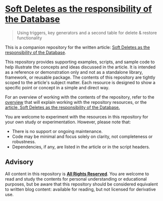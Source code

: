 # [Soft Deletes as the responsibility of the Database](https://writing.aeydr.dev/notes/postgres-delete-restore-as-table-property)
> Using triggers, key generators and a second table for delete & restore functionality

This is a companion repository for the written article: [Soft Deletes as the responsibility of the Database](https://writing.aeydr.dev/notes/postgres-delete-restore-as-table-property).

This repository provides supporting examples, scripts, and sample code to help illustrate the concepts and ideas discussed in the article. It is intended as a reference or demonstration only and not as a standalone library, framework, or reusable package. The contents of this repository are tightly scoped to the article's subject matter. Each resource is designed to show a specific point or concept in a simple and direct way.

For an overview of working with the contents of the repository, refer to the [overview](docs/overview.md) that will explain working with the repository resources, or the [article, Soft Deletes as the responsibility of the Database.](https://writing.aeydr.dev/notes/postgres-delete-restore-as-table-property)

You are welcome to experiment with the resources in this repository for your own study or experimentation. However, please note that:

- There is no support or ongoing maintenance.
- Code may be minimal and focus solely on clarity, not completeness or robustness.
- Dependencies, if any, are listed in the article or in the script headers.

## Advisory

All content in this repository is [**All Rights Reserved**](LICENSE). You are welcome to read and study the contents for personal understanding or educational purposes, but be aware that this repository should be considered equivalent to written blog content: available for reading, but not licensed for derivative use.
